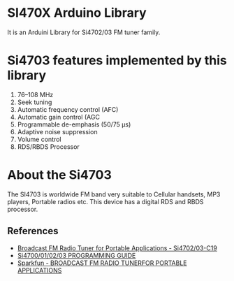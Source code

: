 # SI470X Arduino Library

It is an Arduini Library for Si4702/03 FM tuner family. 



# Si4703 features implemented by this library

1. 76–108 MHz
2. Seek tuning
3. Automatic frequency control (AFC)
4. Automatic gain control (AGC
5. Programmable de-emphasis (50/75 μs)
6. Adaptive noise suppression
7. Volume control
8. RDS/RBDS Processor


# About the Si4703

The SI4703 is worldwide FM band very suitable to Cellular handsets, MP3 players, Portable radios etc. This device has a digital  RDS and RBDS processor.  



## References 

* [Broadcast FM Radio Tuner for Portable Applications - Si4702/03-C19](https://www.silabs.com/documents/public/data-shorts/Si4702-03-C19-short.pdf)
* [Si4700/01/02/03 PROGRAMMING GUIDE](https://www.silabs.com/documents/public/application-notes/AN230.pdf)
* [Sparkfun - BROADCAST FM RADIO TUNERFOR PORTABLE APPLICATIONS](https://www.google.com/search?client=safari&rls=en&q=SI4730+NE928+Eagle+circuit&ie=UTF-8&oe=UTF-8)


